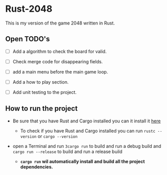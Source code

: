 # Rust-2048

This is my  version of the game 2048 written in Rust.

## Open TODO's 

- [ ] Add a algorithm to check the board for valid.

- [ ] Check merge code for disappearing fields.

- [ ] add a main menu before the main game loop.

- [ ] Add a how to play section.

- [ ] Add unit testing to the project.

## How to run the project

- Be sure that you have Rust and Cargo installed you can it install it [here](https://www.rust-lang.org/tools/install)
    
    - To check if you have Rust and Cargo installed you can run `rustc --version` or `cargo --version` 

- open a Terminal and run `3cargo run` to build and run a debug build and `cargo run --release` to build and run a release build

    - **`cargo run` wil automatically install and build all the project dependencies.**